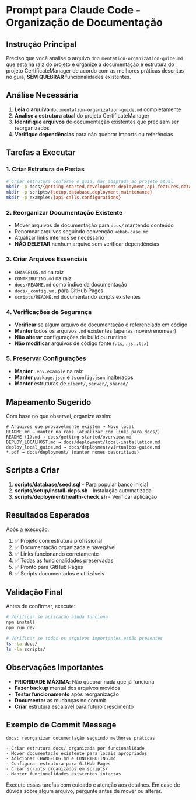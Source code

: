 # Prompt para Claude Code - Organização de Documentação

## Instrução Principal

Preciso que você analise o arquivo `documentation-organization-guide.md` que está na raiz do projeto e organize a documentação e estrutura do projeto CertificateManager de acordo com as melhores práticas descritas no guia, **SEM QUEBRAR** funcionalidades existentes.

## Análise Necessária

1. **Leia o arquivo** `documentation-organization-guide.md` completamente
2. **Analise a estrutura atual** do projeto CertificateManager
3. **Identifique arquivos** de documentação existentes que precisam ser reorganizados
4. **Verifique dependências** para não quebrar imports ou referências

## Tarefas a Executar

### 1. Criar Estrutura de Pastas
```bash
# Criar estrutura conforme o guia, mas adaptada ao projeto atual
mkdir -p docs/{getting-started,development,deployment,api,features,database}
mkdir -p scripts/{setup,database,deployment,maintenance}
mkdir -p examples/{api-calls,configurations}
```

### 2. Reorganizar Documentação Existente
- Mover arquivos de documentação para `docs/` mantendo conteúdo
- Renomear arquivos seguindo convenção `kebab-case.md`
- Atualizar links internos se necessário
- **NÃO DELETAR** nenhum arquivo sem verificar dependências

### 3. Criar Arquivos Essenciais
- `CHANGELOG.md` na raiz
- `CONTRIBUTING.md` na raiz  
- `docs/README.md` como índice da documentação
- `docs/_config.yml` para GitHub Pages
- `scripts/README.md` documentando scripts existentes

### 4. Verificações de Segurança
- **Verificar** se algum arquivo de documentação é referenciado em código
- **Manter** todos os arquivos `.md` existentes (apenas mover/renomear)
- **Não alterar** configurações de build ou runtime
- **Não modificar** arquivos de código fonte (`.ts`, `.js`, `.tsx`)

### 5. Preservar Configurações
- **Manter** `.env.example` na raiz
- **Manter** `package.json` e `tsconfig.json` inalterados
- **Manter** estruturas de `client/`, `server/`, `shared/`

## Mapeamento Sugerido

Com base no que observei, organize assim:

```
# Arquivos que provavelmente existem → Novo local
README.md → manter na raiz (atualizar com links para docs/)
README (1).md → docs/getting-started/overview.md
DEPLOY_LOCALHOST.md → docs/deployment/local-installation.md  
deploy_local_guide.md → docs/deployment/virtualbox-guide.md
*.pdf → docs/deployment/ (manter nomes descritivos)
```

## Scripts a Criar

1. **scripts/database/seed.sql** - Para popular banco inicial
2. **scripts/setup/install-deps.sh** - Instalação automatizada
3. **scripts/deployment/health-check.sh** - Verificar aplicação

## Resultados Esperados

Após a execução:
1. ✅ Projeto com estrutura profissional
2. ✅ Documentação organizada e navegável
3. ✅ Links funcionando corretamente
4. ✅ Todas as funcionalidades preservadas
5. ✅ Pronto para GitHub Pages
6. ✅ Scripts documentados e utilizáveis

## Validação Final

Antes de confirmar, execute:
```bash
# Verificar se aplicação ainda funciona
npm install
npm run dev

# Verificar se todos os arquivos importantes estão presentes
ls -la docs/
ls -la scripts/
```

## Observações Importantes

- **PRIORIDADE MÁXIMA**: Não quebrar nada que já funciona
- **Fazer backup** mental dos arquivos movidos
- **Testar funcionamento** após reorganização
- **Documentar** as mudanças no commit
- **Criar** estrutura escalável para futuro crescimento

## Exemplo de Commit Message

```
docs: reorganizar documentação seguindo melhores práticas

- Criar estrutura docs/ organizada por funcionalidade
- Mover documentação existente para locais apropriados  
- Adicionar CHANGELOG.md e CONTRIBUTING.md
- Configurar estrutura para GitHub Pages
- Criar scripts organizados em scripts/
- Manter funcionalidades existentes intactas
```

Execute essas tarefas com cuidado e atenção aos detalhes. Em caso de dúvida sobre algum arquivo, pergunte antes de mover ou alterar.